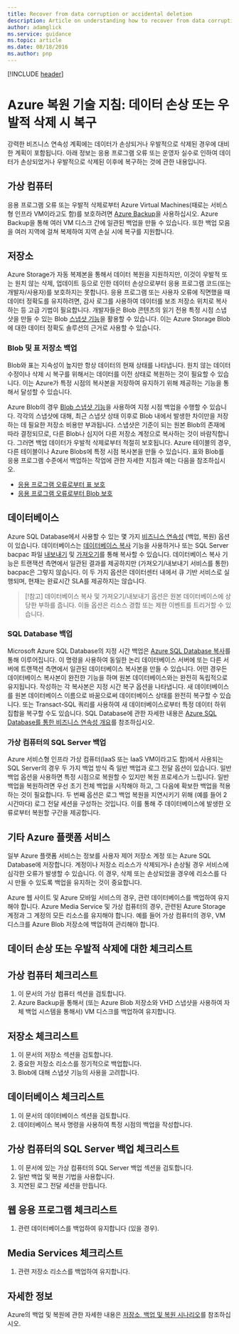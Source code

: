 ```yaml
---
title: Recover from data corruption or accidental deletion
description: Article on understanding how to recover from data corruption of data or accidental data deletion to and designing resilient, highly available, fault tolerant applications as well as planning for disaster recovery
author: adamglick
ms.service: guidance
ms.topic: article
ms.date: 08/18/2016
ms.author: pnp
---
```

[!INCLUDE [header](../_includes/header.md)]
# Azure 복원 기술 지침: 데이터 손상 또는 우발적 삭제 시 복구
강력한 비즈니스 연속성 계획에는 데이터가 손상되거나 우발적으로 삭제된 경우에 대비한 계획이 포함됩니다. 아래 정보는 응용 프로그램 오류 또는 운영자 실수로 인하여 데이터가 손상되었거나 우발적으로 삭제된 이후에 복구하는 것에 관한 내용입니다.

## 가상 컴퓨터
응용 프로그램 오류 또는 우발적 삭제로부터 Azure Virtual Machines(때로는 서비스형 인프라 VM이라고도 함)를 보호하려면 [Azure Backup](https://azure.microsoft.com/services/backup/)을 사용하십시오. Azure Backup을 통해 여러 VM 디스크 간에 일관된 백업을 만들 수 있습니다. 또한 백업 모음을 여러 지역에 걸쳐 복제하여 지역 손실 시에 복구를 지원합니다.

## 저장소
Azure Storage가 자동 복제본을 통해서 데이터 복원을 지원하지만, 이것이 우발적 또는 원치 않는 삭제, 업데이트 등으로 인한 데이터 손상으로부터 응용 프로그램 코드(또는 개발자/사용자)를 보호하지는 못합니다. 응용 프로그램 또는 사용자 오류에 직면했을 때 데이터 정확도를 유지하려면, 감사 로그를 사용하여 데이터를 보조 저장소 위치로 복사하는 등 고급 기법이 필요합니다. 개발자들은 Blob 콘텐츠의 읽기 전용 특정 시점 스냅샷을 만들 수 있는 Blob [스냅샷 기능](https://msdn.microsoft.com/library/azure/ee691971.aspx)을 활용할 수 있습니다. 이는 Azure Storage Blob에 대한 데이터 정확도 솔루션의 근거로 사용할 수 있습니다.

### Blob 및 표 저장소 백업
Blob와 표는 지속성이 높지만 항상 데이터의 현재 상태를 나타냅니다. 원치 않는 데이터 수정이나 삭제 시 복구를 위해서는 데이터를 이전 상태로 복원하는 것이 필요할 수 있습니다. 이는 Azure가 특정 시점의 복사본을 저장하여 유지하기 위해 제공하는 기능을 통해서 달성할 수 있습니다.

Azure Blob의 경우 [Blob 스냅샷 기능](https://msdn.microsoft.com/library/ee691971.aspx)을 사용하여 지정 시점 백업을 수행할 수 있습니다. 각각의 스냅샷에 대해, 최근 스냅샷 상태 이후로 Blob 내에서 발생한 차이만을 저장하는 데 필요한 저장소 비용만 부과됩니다. 스냅샷은 기준이 되는 원본 Blob의 존재에 따라 결정되므로, 다른 Blob나 심지어 다른 저장소 계정으로 복사하는 것이 바람직합니다. 그러면 백업 데이터가 우발적 삭제로부터 적절히 보호됩니다. Azure 테이블의 경우, 다른 테이블이나 Azure Blobs에 특정 시점 복사본을 만들 수 있습니다. 표와 Blob를 응용 프로그램 수준에서 백업하는 작업에 관한 자세한 지침과 예는 다음을 참조하십시오.

* [응용 프로그램 오류로부터 표 보호](https://blogs.msdn.microsoft.com/windowsazurestorage/2010/05/03/protecting-your-tables-against-application-errors/)
* [응용 프로그램 오류로부터 Blob 보호](https://blogs.msdn.microsoft.com/windowsazurestorage/2010/04/29/protecting-your-blobs-against-application-errors/)

## 데이터베이스
Azure SQL Database에서 사용할 수 있는 몇 가지 [비즈니스 연속성](/azure/sql-database/sql-database-business-continuity/) (백업, 복원) 옵션이 있습니다. 데이터베이스는 [데이터베이스 복사](/azure/sql-database/sql-database-copy/) 기능을 사용하거나 또는 SQL Server bacpac 파일 [내보내기](/azure/sql-database/sql-database-export/) 및 [가져오기](https://msdn.microsoft.com/library/hh710052.aspx)를 통해 복사할 수 있습니다. 데이터베이스 복사 기능은 트랜잭션 측면에서 일관된 결과를 제공하지만 (가져오기/내보내기 서비스를 통한) bacpac은 그렇지 않습니다. 이 두 가지 옵션은 데이터센터 내에서 큐 기반 서비스로 실행되며, 현재는 완료시간 SLA를 제공하지는 않습니다.

> [!참고]
> 데이터베이스 복사 및 가져오기/내보내기 옵션은 원본 데이터베이스에 상당한 부하를 줍니다. 이들 옵션은 리소스 경합 또는 제한 이벤트를 트리거할 수 있습니다.
> 
> 

### SQL Database 백업
Microsoft Azure SQL Database의 지정 시간 백업은 [Azure SQL Database 복사](/azure/sql-database/sql-database-copy/)를 통해 이루어집니다. 이 명령을 사용하여 동일한 논리 데이터베이스 서버에 또는 다른 서버에 트랜잭션 측면에서 일관된 데이터베이스 복사본을 만들 수 있습니다. 어떤 경우든 데이터베이스 복사본이 완전한 기능을 하며 원본 데이터베이스와는 완전히 독립적으로 유지됩니다. 작성하는 각 복사본은 지정 시간 복구 옵션을 나타냅니다. 새 데이터베이스를 원본 데이터베이스 이름으로 바꿈으로써 데이터베이스 상태를 완전히 복구할 수 있습니다. 또는 Transact-SQL 쿼리를 사용하여 새 데이터베이스로부터 특정 데이터 하위 집합을 복구할 수도 있습니다. SQL Database에 관한 자세한 내용은 [Azure SQL Database를 통한 비즈니스 연속성 개요](/azure/sql-database/sql-database-business-continuity/)를 참조하십시오.

### 가상 컴퓨터의 SQL Server 백업
Azure 서비스형 인프라 가상 컴퓨터(IaaS 또는 IaaS VM이라고도 함)에서 사용되는 SQL Server의 경우 두 가지 백업 방식 즉 일반 백업과 로그 전달 옵션이 있습니다. 일반 백업 옵션을 사용하면 특정 시점으로 복원할 수 있지만 복원 프로세스가 느립니다. 일반 백업을 복원하려면 우선 초기 전체 백업을 시작해야 하고, 그 다음에 확보한 백업을 적용하는 것이 필요합니다. 두 번째 옵션은 로그 백업 복원을 지연시키기 위해 (예를 들어 2시간마다) 로그 전달 세션을 구성하는 것입니다. 이를 통해 주 데이터베이스에 발생한 오류로부터 복원할 구간을 제공합니다.

## 기타 Azure 플랫폼 서비스
일부 Azure 플랫폼 서비스는 정보를 사용자 제어 저장소 계정 또는 Azure SQL Database에 저장합니다. 계정이나 저장소 리소스가 삭제되거나 손상될 경우 서비스에 심각한 오류가 발생할 수 있습니다. 이 경우, 삭제 또는 손상되었을 경우에 리소스를 다시 만들 수 있도록 백업을 유지하는 것이 중요합니다.

Azure 웹 사이트 및 Azure 모바일 서비스의 경우, 관련 데이터베이스를 백업하여 유지해야 합니다. Azure Media Service 및 가상 컴퓨터의 경우, 관련된 Azure Storage 계정과 그 계정의 모든 리소스를 유지해야 합니다. 예를 들어 가상 컴퓨터의 경우, VM 디스크를 Azure Blob 저장소에 백업하여 관리해야 합니다.

## 데이터 손상 또는 우발적 삭제에 대한 체크리스트
## 가상 컴퓨터 체크리스트
1. 이 문서의 가상 컴퓨터 섹션을 검토합니다.
2. Azure Backup을 통해서 (또는 Azure Blob 저장소와 VHD 스냅샷을 사용하여 자체 백업 시스템을 통해서) VM 디스크를 백업하여 유지합니다.

## 저장소 체크리스트
1. 이 문서의 저장소 섹션을 검토합니다.
2. 중요한 저장소 리소스를 정기적으로 백업합니다.
3. Blob에 대해 스냅샷 기능의 사용을 고려합니다.

## 데이터베이스 체크리스트
1. 이 문서의 데이터베이스 섹션을 검토합니다.
2. 데이터베이스 복사 명령을 사용하여 특정 시점의 백업을 작성합니다.

## 가상 컴퓨터의 SQL Server 백업 체크리스트
1. 이 문서에 있는 가상 컴퓨터의 SQL Server 백업 섹션을 검토합니다.
2. 일반 백업 및 복원 기법을 사용합니다.
3. 지연된 로그 전달 세션을 만듭니다.

## 웹 응용 프로그램 체크리스트
1. 관련 데이터베이스를 백업하여 유지합니다 (있을 경우).

## Media Services 체크리스트
1. 관련 저장소 리소스를 백업하여 유지합니다.

## 자세한 정보
Azure의 백업 및 복원에 관한 자세한 내용은 [저장소, 백업 및 복원 시나리오](https://azure.microsoft.com/documentation/scenarios/storage-backup-recovery/)를 참조하십시오.


